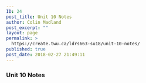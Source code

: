 ```yaml
---
ID: 24
post_title: Unit 10 Notes
author: Colin Madland
post_excerpt: ""
layout: page
permalink: >
  https://create.twu.ca/ldrs663-su18/unit-10-notes/
published: true
post_date: 2018-02-27 21:49:11
---
```

### Unit 10 Notes